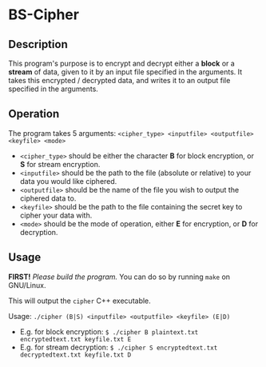 # BS-Cipher

## Description
This program's purpose is to encrypt and decrypt either a **block** or a **stream** of data, given to it by an input file specified in the arguments.
It takes this encrypted / decrypted data, and writes it to an output file specified in the arguments.

## Operation
The program takes 5 arguments: `<cipher_type> <inputfile> <outputfile> <keyfile> <mode>`
- `<cipher_type>` should be either the character **B** for block encryption, or **S** for stream encryption.
- `<inputfile>` should be the path to the file (absolute or relative) to your data you would like ciphered.
- `<outputfile>` should be the name of the file you wish to output the ciphered data to.
- `<keyfile>` should be the path to the file containing the secret key to cipher your data with.
- `<mode>` should be the mode of operation, either **E** for encryption, or **D** for decryption.

## Usage

**FIRST!** *Please build the program.*
You can do so by running `make` on GNU/Linux.

This will output the `cipher` C++ executable.

Usage: `./cipher (B|S) <inputfile> <outputfile> <keyfile> (E|D)`
- E.g. for block encryption: `$ ./cipher B plaintext.txt encryptedtext.txt keyfile.txt E`
- E.g. for stream decryption: `$ ./cipher S encryptedtext.txt decryptedtext.txt keyfile.txt D`
